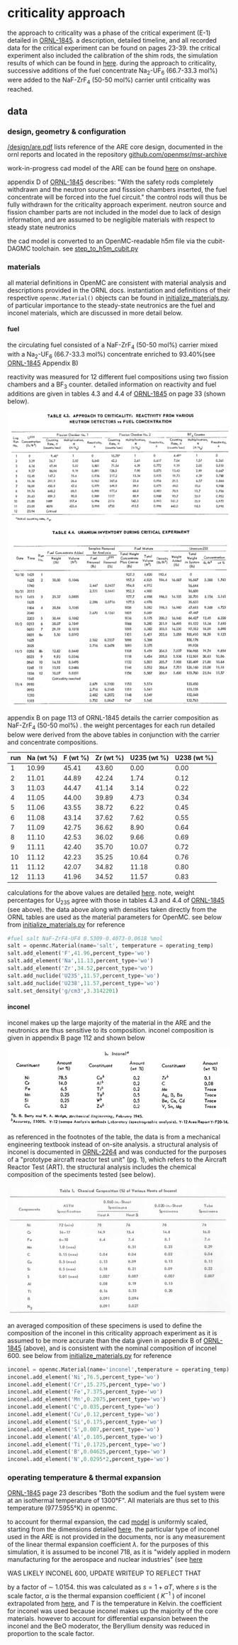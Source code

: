# criticality approach

the approach to criticality was a phase of the critical experiment (E-1) detailed in [ORNL-1845](https://github.com/openmsr/msr-archive/blob/master/docs/ORNL-1845.pdf). a description, detailed timeline, and all recorded data for the critical experiment can be found on pages 23-39. the critical experiment also included the calibration of the shim rods, the simulation results of which can be found in [here](./shim_rod_calibration.md). during the approach to criticality, successive additions of the fuel concentrate Na<sub>2</sub>-UF<sub>6</sub> (66.7-33.3 mol%) were added to the NaF-ZrF<sub>4</sub> (50-50 mol%) carrier until criticality was reached.

## data

### design, geometry & configuration 

[/design/are.pdf](/design/are.pdf) lists reference of the ARE core design, documented in the ornl reports and located in the repository [github.com/openmsr/msr-archive](https://github.com/openmsr/msr-archive/blob/master/README.md)

work-in-progress cad model of the ARE can be found [here](https://cad.onshape.com/documents/b83e5f739a4507bf06f2a2a9/w/9511a6ac44a9e4d439d86976/e/36d3d4af112bbf8cad7d521b?renderMode=0&uiState=62d907b3549a2247567bee8c) on onshape.

appendix D of [ORNL-1845](https://github.com/openmsr/msr-archive/blob/master/docs/ORNL-1845.pdf) describes: "With the safety rods completely withdrawn and the neutron source and fisssion chambers inserted, the fuel concentrate will be forced into the fuel circuit." the control rods will thus be fully withdrawn for the criticality approach experiment. neutron source and fission chamber parts are not included in the model due to lack of design information, and are assumed to be negligible materials with respect to steady state neutronics

the cad model is converted to an OpenMC-readable h5m file via the cubit-DAGMC toolchain. see [step_to_h5m_cubit.py](/scripts/step_to_h5m_cubit.py)


### materials 

all material definitions in OpenMC are consistent with material analysis and descriptions provided in the ORNL docs. instantiation and definitions of their respective `openmc.Material()` objects can be found in [initialize_materials.py](/scripts/initialize_materials.py). of particular importance to the steady-state neutronics are the fuel and inconel materials, which are discussed in more detail below.

#### fuel 

the circulating fuel consisted of a NaF-ZrF<sub>4</sub> (50-50 mol%) carrier mixed with a Na<sub>2</sub>-UF<sub>6</sub> (66.7-33.3 mol%) concentrate enriched to 93.40%(see [ORNL-1845](https://github.com/openmsr/msr-archive/blob/master/docs/ORNL-1845.pdf)  Appendix B) 


reactivity was measured for 12 different fuel compositions using two fission chambers and a BF<sub>3</sub> counter. detailed information on reactivity and fuel additions are given in tables 4.3 and 4.4 of [ORNL-1845](https://github.com/openmsr/msr-archive/blob/master/docs/ORNL-1845.pdf) on page 33 (shown below).

![](figures/ca.png)

appendix B on page 113 of ORNL-1845 details the carrier composition as NaF-ZrF<sub>4</sub> (50-50 mol%) . the weight percentages for each run detailed below were derived from the above tables in conjunction with the carrier and concentrate compositions.

| run | Na (wt %) | F (wt %) | Zr (wt %) | U235 (wt %) | U238 (wt %) |
|-----|-----------|----------|-----------|-------------|-------------|
|  1  |   10.99   |   45.41  |   43.60   |    0.00     |    0.00     |
|  2  |   11.01   |   44.89  |   42.24   |    1.74     |    0.12     |
|  3  |   11.03   |   44.47  |   41.14   |    3.14     |    0.22     |
|  4  |   11.05   |   44.00  |   39.89   |    4.73     |    0.34     |
|  5  |   11.06   |   43.55  |   38.72   |    6.22     |    0.45     |
|  6  |   11.08   |   43.14  |   37.62   |    7.62     |    0.55     |
|  7  |   11.09   |   42.75  |   36.62   |    8.90     |    0.64     |
|  8  |   11.10   |   42.53  |   36.02   |    9.66     |    0.69     |
|  9  |   11.11   |   42.40  |   35.70   |   10.07     |    0.72     |
| 10  |   11.12   |   42.23  |   35.25   |   10.64     |    0.76     |
| 11  |   11.12   |   42.07  |   34.82   |   11.18     |    0.80     |
| 12  |   11.13   |   41.96  |   34.52   |   11.57     |    0.83     |

calculations for the above values are detailed [here](https://docs.google.com/spreadsheets/d/1RVwap77GXaVlIsbrXgNQTB-KTa4BvGLSgHnxRFQPmuA/edit?usp=sharing). note, weight percentages for U<sub>235</sub> agree with those in tables 4.3 and 4.4 of [ORNL-1845](https://github.com/openmsr/msr-archive/blob/master/docs/ORNL-1845.pdf) (see above). the data above along with densities taken directly from the ORNL tables are used as the material parameters for OpenMC. see below from [initialize_materials.py](/scripts/initialize_materials.py)
for reference 

```python
#fuel salt NaF-ZrF4-UF4 0.5309-0.4073-0.0618 %mol
salt = openmc.Material(name='salt', temperature = operating_temp)
salt.add_element('F',41.96,percent_type='wo')
salt.add_element('Na',11.13,percent_type='wo')
salt.add_element('Zr',34.52,percent_type='wo')
salt.add_nuclide('U235',11.57,percent_type='wo')
salt.add_nuclide('U238',11.57,percent_type='wo')
salt.set_density('g/cm3',3.3142201)
```

#### inconel

inconel makes up the large majority of the material in the ARE and the neutronics are thus sensitive to its composition. inconel composition is given in appendix B page 112 and shown below

![](figures/inconel.png)

as referenced in the footnotes of the table, the data is from a mechanical engineering textbook instead of on-site analysis. a structural analysis of inconel is documented in [ORNL-2264](https://github.com/openmsr/msr-archive/blob/master/docs/ORNL-2264.pdf) and was conducted for the purposes of a "prototype aircraft reactor test unit" (pg. 1), which refers to the Aircraft Reactor Test (ART). the structural analysis includes the chemical composition of the speciments tested (see below). 

![](figures/inconel_2264.png)

an averaged composition of these specimens is used to define the composition of the inconel in this criticality approach experiment as it is assumed to be more accurate than the data given in appendix B of [ORNL-1845](https://github.com/openmsr/msr-archive/blob/master/docs/ORNL-1845.pdf) (above), and is consistent with the nominal composition of inconel 600. see below from [initialize_materials.py](/scripts/initialize_materials.py)
for reference 

```python
inconel = openmc.Material(name='inconel',temperature = operating_temp)
inconel.add_element('Ni',76.5,percent_type='wo')
inconel.add_element('Cr',15.275,percent_type='wo')
inconel.add_element('Fe',7.375,percent_type='wo')
inconel.add_element('Mn',0.2075,percent_type='wo')
inconel.add_element('C',0.035,percent_type='wo')
inconel.add_element('Cu',0.12,percent_type='wo')
inconel.add_element('Si',0.175,percent_type='wo')
inconel.add_element('S',0.007,percent_type='wo')
inconel.add_element('Al',0.105,percent_type='wo')
inconel.add_element('Ti',0.1725,percent_type='wo')
inconel.add_element('B',0.04625,percent_type='wo')
inconel.add_element('N',0.0295*2,percent_type='wo')

```


### operating temperature & thermal expansion     

[ORNL-1845](https://github.com/openmsr/msr-archive/blob/master/docs/ORNL-1845.pdf) page 23 describes "Both the sodium and the fuel system were at an isothermal temperature of 1300&deg;F". All materials are thus set to this temperature (977.5955&deg;K) in openmc.

to account for thermal expansion, the cad [model](https://cad.onshape.com/documents/b83e5f739a4507bf06f2a2a9/w/9511a6ac44a9e4d439d86976/e/36d3d4af112bbf8cad7d521b?renderMode=0&uiState=62d907b3549a2247567bee8c) is uniformly scaled, starting from the dimensions detailed [here](../design/are.pdf). the particular type of inconel used in the ARE is not provided in the documents, nor is any measurement of the linear thermal expansion coefficient $\lambda$. for the purposes of this simulation, it is assumed to be inconel 718, as it is "widely applied in modern manufacturing for the aerospace and nuclear industries" (see [here](https://www.researchgate.net/publication/337709137_Thermophysical_properties_of_Inconel_718_alloy)

WAS LIKELY INCONEL 600, UPDATE WRITEUP TO REFLECT THAT

by a factor of $\sim$ 1.0154. this was calculated as $s= 1 + \alpha T$, where $s$ is the scale factor, $\alpha$ is the thermal expansion coefficient ( $K^{-1}$ ) of inconel extrapolated from [here](https://www.researchgate.net/publication/337709137_Thermophysical_properties_of_Inconel_718_alloy), and $T$ is the temperature in Kelvin. the coefficient for inconel was used because inconel makes up the majority of the core materials. however to account for differential expansion between the inconel and the BeO moderator, the Beryllium density was reduced in proportion to the scale factor.